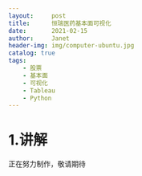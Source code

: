 ```yaml
---
layout:     post
title:      恒瑞医药基本面可视化
date:       2021-02-15
author:     Janet
header-img: img/computer-ubuntu.jpg
catalog: true
tags:
    - 股票
    - 基本面
    - 可视化
    - Tableau
    - Python
---
```



# 1.讲解

正在努力制作，敬请期待













